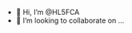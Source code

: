 - 👋 Hi, I’m @HL5FCA
- 💞️ I’m looking to collaborate on ...

<!---
hl5fca/hl5fca is a ✨ special ✨ repository because its `README.md` (this file) appears on your GitHub profile.
You can click the Preview link to take a look at your changes.
--->
